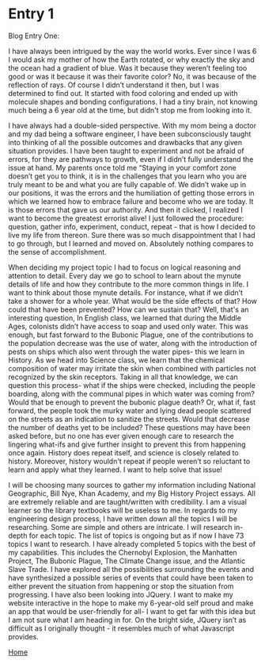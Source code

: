 # Entry 1

Blog Entry One:

I have always been intrigued by the way the world works. Ever since I was 6 I would ask my mother of how the Earth rotated, or why exactly the sky and the ocean had a gradient of blue. Was it because they weren’t feeling too good or was it because it was their favorite color? No, it was because of the reflection of rays. Of course I didn’t understand it then, but I was determined to find out. It started with food coloring and ended up with molecule shapes and bonding configurations. I had a tiny brain, not knowing much being a 6 year old at the time, but didn't stop me from looking into it. 

I have always had a double-sided perspective. With my mom being a doctor and my dad being a software engineer, I have been subconsciously taught into thinking of all the possible outcomes and drawbacks that any given situation provides. I have been taught to experiment and not be afraid of errors, for they are pathways to growth, even if I didn’t fully understand the issue at hand. My parents once told me “Staying in your comfort zone doesn’t get you to think, it is in the challenges that you learn who you are truly meant to be and what you are fully capable of. We didn’t wake up in our positions, it was the errors and the humiliation of getting those errors in which we learned how to embrace failure and become who we are today. It is those errors that gave us our authority. And then it clicked, I realized I want to become the greatest errorist alive! I just followed the procedure: question, gather info, experiment, conduct, repeat - that is how I decided to live my life from thereon. Sure there was so much disappointment that I had to go through, but I learned and moved on. Absolutely nothing compares to the sense of accomplishment.

When deciding my project topic I had to focus on logical reasoning and attention to detail. Every day we go to school to learn about the mynute details of life and how they contribute to the more common things in life. I want to think about those mynute details. For instance, what if we didn’t take a shower for a whole year. What would be the side effects of that? How could that have been prevented? How can we sustain that? Well, that's an interesting question, In English class, we learned that during the Middle Ages, colonists didn’t have access to soap and used only water. This was enough, but fast forward to the Bubonic Plague, one of the contributions to the population decrease was the use of water, along with the introduction of pests on ships which also went through the water pipes- this we learn in History. As we head into Science class, we learn that the chemical composition of water may irritate the skin when combined with particles not recognized by the skin receptors. Taking in all that knowledge, we can question this process- what if the ships were checked, including the people boarding, along with the communal pipes in which water was coming from? Would that be enough to prevent the bubonic plague death? Or, what if, fast forward, the people took the murky water and lying dead people scattered on the streets as an indication to sanitize the streets. Would that decrease the number of deaths yet to be included? These questions may have been asked before, but no one has ever given enough care to research the lingering what-ifs and give further insight to prevent this from happening once again. History does repeat itself, and science is closely related to history. Moreover, history wouldn't repeat if people weren’t so reluctant to learn and apply what they learned. I want to help solve that issue!

I will be choosing many sources to gather my information including National Geographic, Bill Nye, Khan Academy, and my Big History Project essays. All are extremely reliable and are taught/written with credibility. I am a visual learner so the library textbooks will be useless to me. In regards to my engineering design process, I have written down all the topics I will be researching. Some are simple and others are intricate. I will research in-depth for each topic. The list of topics is ongoing but as if now I have 73 topics I want to research. I have already completed 5 topics with the best of my capabilities. This includes the Chernobyl Explosion, the Manhatten Project, The Bubonic Plague, The Climate Change issue, and the Atlantic Slave Trade. I have explored all the possibilities surrounding the events and have synthesized a possible series of events that could have been taken to either prevent the situation from happening or stop the situation from progressing. I have also been looking into JQuery. I want to make my website interactive in the hope to make my 6-year-old self proud and make an app that would be user-friendly for all- I want to get far with this idea but I am not sure what I am heading in for. On the bright side, JQuery isn’t as difficult as I originally thought - it resembles much of what Javascript provides.

[Home](../README.md)
